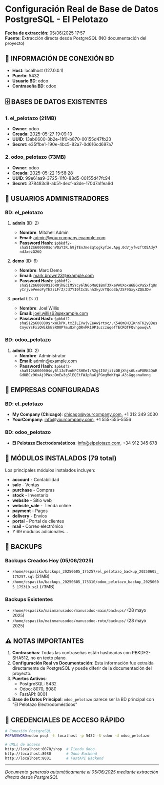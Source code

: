 # Configuración Real de Base de Datos PostgreSQL - El Pelotazo

**Fecha de extracción**: 05/06/2025 17:57  
**Fuente**: Extracción directa desde PostgreSQL (NO documentación del proyecto)

## 🔗 INFORMACIÓN DE CONEXIÓN BD

- **Host**: localhost (127.0.0.1)
- **Puerto**: 5432
- **Usuario BD**: odoo
- **Contraseña BD**: odoo

## 🗄️ BASES DE DATOS EXISTENTES

### 1. **el_pelotazo** (21MB)
- **Owner**: odoo
- **Creada**: 2025-05-27 19:09:13
- **UUID**: 13ab0600-3b2e-11f0-b870-00155d47fb23
- **Secret**: e35ffbe1-190e-4bc5-82a7-0d616cd697a7

### 2. **odoo_pelotazo** (73MB)
- **Owner**: odoo
- **Creada**: 2025-05-22 15:58:28
- **UUID**: 99e61aa9-3725-11f0-88d5-00155d47fc94
- **Secret**: 378483d9-ab51-4ecf-a3de-170d7a1fea9d

## 👥 USUARIOS ADMINISTRADORES

### BD: el_pelotazo
1. **admin** (ID: 2)
   - **Nombre**: Mitchell Admin
   - **Email**: admin@yourcompany.example.com
   - **Password Hash**: `$pbkdf2-sha512$600000$qnVOaY3R.h9jTEnJmeEqtqgkyfze.Apg.0dVjyfwzftO5Ady7ndJxezG26Q`

2. **demo** (ID: 6)
   - **Nombre**: Marc Demo
   - **Email**: mark.brown23@example.com
   - **Password Hash**: `$pbkdf2-sha512$600000$I6R0jhECIMSYcy6lNGbMuQ$BmT3XkeVAUXoxW6BGxVaSxfqUnyCrjveVeeoPyTh2zLFrZ/Jd7YI0tIcSLnh3kyUrTQco3b/ZSF9GxykZQGJDw`

3. **portal** (ID: 7)
   - **Nombre**: Joel Willis
   - **Email**: joel.willis63@example.com
   - **Password Hash**: `$pbkdf2-sha512$600000$rxWCkPK.txZiLIVwjvEeAw$rtoc/.K54OmOHJIKnnTK2yQBesCmyuYsFxiQWikkESRO0P7muQxhgQRvFR19P1uzczuqefTECRQTFQvhpowqvA`

### BD: odoo_pelotazo
1. **admin** (ID: 2)
   - **Nombre**: Administrator
   - **Email**: admin@example.com
   - **Password Hash**: `$pbkdf2-sha512$600000$dy6l1JoTwnhPCSHEeI/R2g$I0VjitzOBjXhjs6UxuP8RK4QARGdUBCz96xAj9PWxpDmEw3g5lEQEtFWJpRaGjPGmgMoKfqA.A3sGgganaVnng`

## 🏢 EMPRESAS CONFIGURADAS

### BD: el_pelotazo
- **My Company (Chicago)**: chicago@yourcompany.com, +1 312 349 3030
- **YourCompany**: info@yourcompany.com, +1 555-555-5556

### BD: odoo_pelotazo
- **El Pelotazo Electrodomésticos**: info@elpelotazo.com, +34 912 345 678

## 🔧 MÓDULOS INSTALADOS (79 total)

Los principales módulos instalados incluyen:
- **account** - Contabilidad
- **sale** - Ventas
- **purchase** - Compras
- **stock** - Inventario
- **website** - Sitio web
- **website_sale** - Tienda online
- **payment** - Pagos
- **delivery** - Envíos
- **portal** - Portal de clientes
- **mail** - Correo electrónico
- Y 69 módulos adicionales...

## 💾 BACKUPS

### Backups Creados Hoy (05/06/2025)
- `/home/espasiko/backups_20250605_175257/el_pelotazo_backup_20250605_175257.sql` (21MB)
- `/home/espasiko/backups_20250605_175310/odoo_pelotazo_backup_20250605_175310.sql` (73MB)

### Backups Existentes
- `/home/espasiko/mainmanusodoo/manusodoo-main/backups/` (28 mayo 2025)
- `/home/espasiko/mainmanusodoo/manusodoo-roto/backups/` (28 mayo 2025)

## ⚠️ NOTAS IMPORTANTES

1. **Contraseñas**: Todas las contraseñas están hasheadas con PBKDF2-SHA512, no en texto plano.
2. **Configuración Real vs Documentación**: Esta información fue extraída directamente de PostgreSQL y puede diferir de la documentación del proyecto.
3. **Puertos Activos**: 
   - PostgreSQL: 5432
   - Odoo: 8070, 8080
   - FastAPI: 8001
4. **Base de Datos Principal**: `odoo_pelotazo` parece ser la BD principal con "El Pelotazo Electrodomésticos"

## 🔐 CREDENCIALES DE ACCESO RÁPIDO

```bash
# Conexión PostgreSQL
PGPASSWORD=odoo psql -h localhost -p 5432 -U odoo -d odoo_pelotazo

# URLs de acceso
http://localhost:8070/shop  # Tienda Odoo
http://localhost:8080       # Odoo Backend
http://localhost:8001       # FastAPI Backend
```

---
*Documento generado automáticamente el 05/06/2025 mediante extracción directa desde PostgreSQL*

